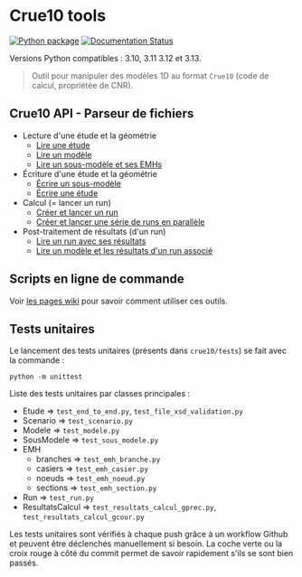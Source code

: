 Crue10 tools
============

[![Python package](https://github.com/CNR-Engineering/Crue10_tools/workflows/Python%20package/badge.svg)](https://github.com/CNR-Engineering/Crue10_tools/actions)
[![Documentation Status](https://readthedocs.org/projects/crue10-tools/badge/?version=latest)](https://crue10-tools.readthedocs.io/fr/latest/)

Versions Python compatibles : 3.10, 3.11 3.12 et 3.13.

> Outil pour manipuler des modèles 1D au format `Crue10` (code de calcul, propriétée de CNR).

## Crue10 API - Parseur de fichiers

- Lecture d'une étude et la géométrie
  - [Lire une étude](snippets/lire_etudes.py)
  - [Lire un modèle](snippets/lire_modele.py)
  - [Lire un sous-modèle et ses EMHs](snippets/lire_sous_modele.py)
- Écriture d'une étude et la géométrie
  - [Écrire un sous-modèle](snippets/construire_et_ecrire_sous_modele.py)
  - [Écrire une étude](snippets/ecrire_etude.py)
- Calcul (= lancer un run)
  - [Créer et lancer un run](snippets/run_single_calculation.py)
  - [Créer et lancer une série de runs en parallèle](snippets/run_parallel_calculations.py)
- Post-traitement de résultats (d'un run)
  - [Lire un run avec ses résultats](snippets/lire_run_et_resultats.py)
  - [Lire un modèle et les résultats d'un run associé](snippets/lire_modele_et_run.py)

## Scripts en ligne de commande

Voir [les pages wiki](https://github.com/CNR-Engineering/Crue10_tools/wiki) pour savoir comment utiliser ces outils.

## Tests unitaires

Le lancement des tests unitaires (présents dans `crue10/tests`) se fait avec la commande :

```
python -m unittest
````

Liste des tests unitaires par classes principales :
* Etude => `test_end_to_end.py`, `test_file_xsd_validation.py`
* Scenario => `test_scenario.py`
* Modele => `test_modele.py`
* SousModele => `test_sous_modele.py`
* EMH
    * branches => `test_emh_branche.py`
    * casiers => `test_emh_casier.py`  
    * noeuds => `test_emh_noeud.py`
    * sections => `test_emh_section.py`
* Run => `test_run.py`
* ResultatsCalcul => `test_resultats_calcul_gprec.py`, `test_resultats_calcul_gcour.py`

Les tests unitaires sont vérifiés à chaque push grâce à un workflow Github et peuvent être déclenchés manuellement si
besoin. La coche verte ou la croix rouge à côté du commit permet de savoir rapidement s'ils se sont bien passés.
